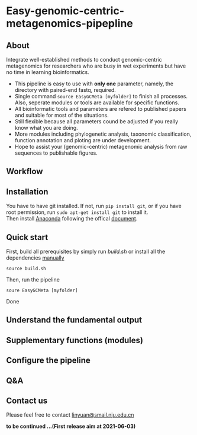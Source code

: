 # Easy-genomic-centric-metagenomics-pipepline
## About
Integrate well-established methods to conduct genomic-centric metagenomics for researchers who are busy in wet experiments but have no time in learning bioinformatics.  
  
* This pipeline is easy to use with **only one** parameter, namely, the directory with paired-end fastq, required.  
* Single command ```source EasyGCMeta [myfolder]``` to finish all processes. Also, seperate modules or tools are available for specific functions. 
* All bioinformatic tools and parameters are refered to published papers and suitable for most of the situations.  
* Still flexible because all parameters cound be adjusted if you really know what you are doing.  
* More modules including phylogenetic analysis, taxonomic classification, function annotation and ploting are under development.  
* Hope to assist your (genomic-centric) metagenomic analysis from raw sequences to publishable figures.  
## Workflow
## Installation
You have to have git installed. If not, run ```pip install git```, or if you have root permission, run ```sudo apt-get install git``` to install it.  
Then install [Anaconda](https://www.anaconda.com/) following the offical [document](https://docs.anaconda.com/anaconda/install/).
## Quick start
First, build all prerequisites by simply run *build.sh* or install all the dependencies [manually]()
```
source build.sh
```
Then, run the pipeline
```
soure EasyGCMeta [myfolder]
```
Done
## Understand the fundamental output
## Supplementary functions (modules)
## Configure the pipeline
## Q&A
## Contact us
Please feel free to contact linyuan@smail.nju.edu.cn
  
**to be continued ...(First release aim at 2021-06-03)**
